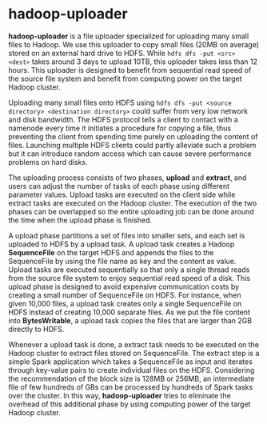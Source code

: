 # hadoop-uploader
**hadoop-uploader** is a file uploader specialized for uploading many small files to Hadoop. 
We use this uploader to copy small files (20MB on average) stored on an external hard drive to HDFS. 
While ```hdfs dfs -put <src> <dest>``` takes around 3 days to upload 10TB, this uploader takes less than 12 hours. This uploader is designed to benefit from sequential read speed of the source file system and benefit from computing power on the target Hadoop cluster.


Uploading many small files onto HDFS using ```hdfs dfs -put <source directory> <destination directory>``` could suffer from very low network and disk bandwidth.
The HDFS protocol tells a client to contact with a namenode every time it initiates a procedure for copying a file, thus preventing the client from spending time purely on uploading the content of files.
Launching multiple HDFS clients could partly alleviate such a problem but it can introduce random access which can cause severe performance problems on hard disks.

The uploading process consists of two phases, **upload** and **extract**, and users can adjust the number of tasks of each phase using different parameter values. Upload tasks are executed on the client side while extract tasks are executed on the Hadoop cluster.
The execution of the two phases can be overlapped so the entire uploading job can be done around the time when the upload phase is finished. 

A upload phase partitions a set of files into smaller sets, and each set is uploaded to HDFS by a upload task.
A upload task creates a Hadoop **SequenceFile** on the target HDFS and appends the files to the SequenceFile by using the file name as key and the content as value.
Upload tasks are executed sequentially so that only a single thread reads from the source file system to enjoy sequential read speed of a disk.
This upload phase is designed to avoid expensive communication costs by creating a small number of SequenceFile on HDFS.
For instance, when given 10,000 files, a upload task creates only a single SequenceFile on HDFS instead of creating 10,000 separate files. 
As we put the file content into **BytesWritable**, a upload task copies the files that are larger than 2GB directly to HDFS.

Whenever a upload task is done, a extract task needs to be executed on the Hadoop cluster to extract files stored on SequenceFile.
The extract step is a simple Spark application which takes a SequenceFile as input and iterates through key-value pairs to create individual files on the HDFS.
Considering the recommendation of the block size is 128MB or 256MB, an intermediate file of few hundreds of GBs can be processed by hundreds of Spark tasks over the cluster.
In this way, **hadoop-uploader** tries to eliminate the overhead of this additional phase by using computing power of the target Hadoop cluster. 